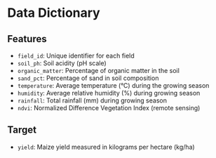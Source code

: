 # Data Dictionary

## Features

- `field_id`: Unique identifier for each field
- `soil_ph`: Soil acidity (pH scale)
- `organic_matter`: Percentage of organic matter in the soil
- `sand_pct`: Percentage of sand in soil composition
- `temperature`: Average temperature (°C) during the growing season
- `humidity`: Average relative humidity (%) during growing season
- `rainfall`: Total rainfall (mm) during growing season
- `ndvi`: Normalized Difference Vegetation Index (remote sensing)

## Target

- `yield`: Maize yield measured in kilograms per hectare (kg/ha)
